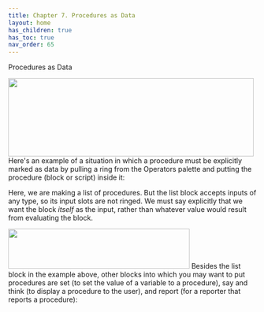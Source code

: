 ```yaml
---
title: Chapter 7. Procedures as Data
layout: home
has_children: true
has_toc: true
nav_order: 65
---
```


Procedures as Data

<img src="/snap-manual/assets/images/image734.png" style="width:498px; height:159px">
Here's an example of a situation in which a procedure
must be explicitly marked as data by pulling a ring from the Operators
palette and putting the procedure (block or script) inside it:

Here, we are making a list of procedures. But the list block accepts
inputs of any type, so its input slots are not ringed. We must say
explicitly that we want the block *itself* as the input, rather than
whatever value would result from evaluating the block.

<img src="/snap-manual/assets/images/image735.png" style="width:368px; height:81px">
Besides the list block in the example above, other
blocks into which you may want to put procedures are set (to set the
value of a variable to a procedure), say and think (to display a
procedure to the user), and report (for a reporter that reports a
procedure):

